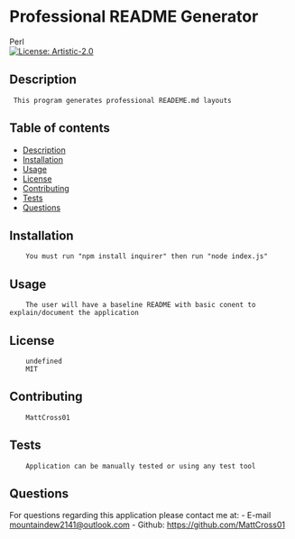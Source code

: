 
# Professional README Generator
Perl<br>[![License: Artistic-2.0](https://img.shields.io/badge/License-Perl-0298c3.svg)](https://opensource.org/licenses/Artistic-2.0)
## Description 
     This program generates professional READEME.md layouts
## Table of contents
* [Description](#description)
* [Installation](#installation)
* [Usage](#usage)
* [License](#license)
* [Contributing](#contributing)
* [Tests](#tests)
* [Questions](#questions)
## Installation
        You must run "npm install inquirer" then run "node index.js"
## Usage 
        The user will have a baseline README with basic conent to explain/document the application
## License
        undefined
        MIT
## Contributing
        MattCross01
## Tests
        Application can be manually tested or using any test tool
## Questions
For questions regarding this application please contact me at:
    - E-mail mountaindew2141@outlook.com
    - Github:
    <https://github.com/MattCross01>

    